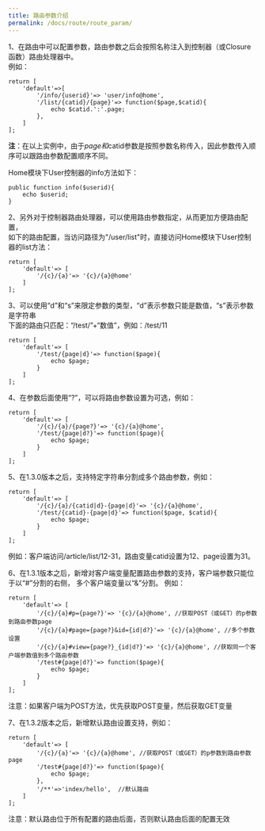 ```yaml
---
title: 路由参数介绍
permalink: /docs/route/route_param/
---
```


1、在路由中可以配置参数，路由参数之后会按照名称注入到控制器（或Closure函数）路由处理器中。  
例如：
```
return [
	'default'=>[
		'/info/{userid}'=> 'user/info@home',
		'/list/{catid}/{page}'=> function($page,$catid){
			echo $catid.':'.page;
		},
	]
];
```
**注**：在以上实例中，由于$page和$catid参数是按照参数名称传入，因此参数传入顺序可以跟路由参数配置顺序不同。

Home模块下User控制器的info方法如下：

```
public function info($userid){
	echo $userid;
}
```

2、另外对于控制器路由处理器，可以使用路由参数指定，从而更加方便路由配置，  
如下的路由配置，当访问路径为"/user/list"时，直接访问Home模块下User控制器的list方法：
```
return [
	'default'=> [
		'/{c}/{a}'=> '{c}/{a}@home'
	]
];
```

3、可以使用“d”和“s”来限定参数的类型，“d”表示参数只能是数值，“s”表示参数是字符串  
下面的路由只匹配：“/test/”+“数值”，例如：/test/11
```
return [
	'default'=> [
		'/test/{page|d}'=> function($page){
			echo $page;
		}
	]
];
```

4、在参数后面使用“?”，可以将路由参数设置为可选，例如：  
```
return [
	'default'=> [
		'/{c}/{a}/{page?}'=> '{c}/{a}@home',
		'/test/{page|d?}'=> function($page){
			echo $page;
		}
	]
];
```

5、在1.3.0版本之后，支持特定字符串分割成多个路由参数，例如：  
```
return [
	'default'=> [
		'/{c}/{a}/{catid|d}-{page|d}'=> '{c}/{a}@home',
		'/test/{catid}-{page|d}'=> function($page, $catid){
			echo $page;
		}
	]
];
```
例如：客户端访问/article/list/12-31，路由变量catid设置为12、page设置为31。   

6、在1.3.1版本之后，新增对客户端变量配置路由参数的支持，客户端参数只能位于以“#”分割的右侧，
多个客户端变量以“&”分割。
例如：  
```
return [
	'default'=> [
		'/{c}/{a}#p={page?}'=> '{c}/{a}@home', //获取POST（或GET）的p参数到路由参数page
		'/{c}/{a}#page={page?}&id={id|d?}'=> '{c}/{a}@home', //多个参数设置
		'/{c}/{a}#view={page?}_{id|d?}'=> '{c}/{a}@home', //获取同一个客户端参数值到多个路由参数
		'/test#{page|d?}'=> function($page){
			echo $page;
		}
	]
];
```
注意：如果客户端为POST方法，优先获取POST变量，然后获取GET变量

7、在1.3.2版本之后，新增默认路由设置支持，例如：  
```
return [
	'default'=> [
		'/{c}/{a}'=> '{c}/{a}@home', //获取POST（或GET）的p参数到路由参数page
		'/test#{page|d?}'=> function($page){
			echo $page;
		},
        '/**'=>'index/hello',  //默认路由
	]
];
```  
注意：默认路由位于所有配置的路由后面，否则默认路由后面的配置无效







